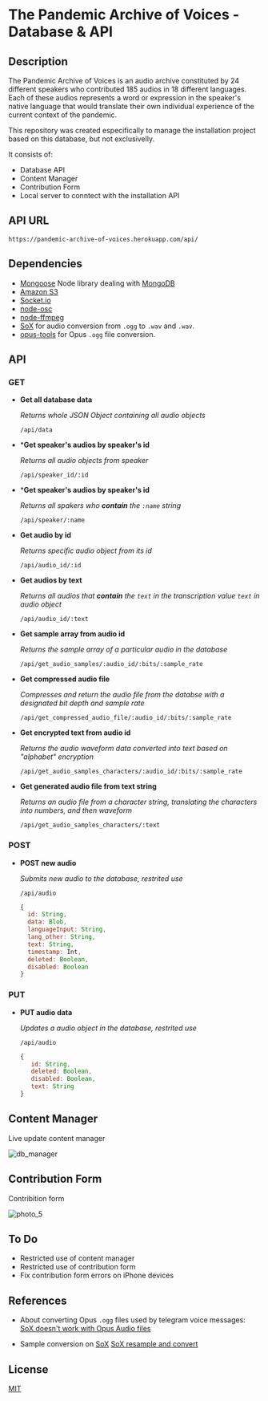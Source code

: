 # The Pandemic Archive of Voices - Database & API

## Description

The Pandemic Archive of Voices is an audio archive constituted by 24 different speakers who contributed 185 audios in 18 different languages. Each of these audios represents a word or expression in the speaker's native language that would translate their own individual experience of the current context of the pandemic.

This repository was created especifically to manage the installation project based on this database, but not exclusivelly.

It consists of:
- Database API
- Content Manager
- Contribution Form
- Local server to conntect with the installation API

## API URL

`https://pandemic-archive-of-voices.herokuapp.com/api/`

## Dependencies

- [Mongoose](https://mongoosejs.com/docs/) Node library dealing with [MongoDB](https://www.mongodb.com/)
- [Amazon S3](https://aws.amazon.com/s3/)
- [Socket.io](https://socket.io/)
- [node-osc](https://www.npmjs.com/package/node-osc)
- [node-ffmpeg](https://www.npmjs.com/package/ffmpeg)
- [SoX](http://sox.sourceforge.net/) for audio conversion from `.ogg` to `.wav` and `.wav`.
- [opus-tools](https://opus-codec.org/downloads/) for Opus `.ogg` file conversion.

## API

### GET 

* **Get all database data**

  *Returns whole JSON Object containing all audio objects*  

  `/api/data`

* ***Get speaker's audios by speaker's id**

  *Returns all audio objects from speaker*  

  `/api/speaker_id/:id`

* ***Get speaker's audios by speaker's id**
  
  *Returns all spakers who **contain** the `:name` string*

  `/api/speaker/:name`

* **Get audio by id**

  *Returns specific audio object from its id*  

  `/api/audio_id/:id`

* **Get audios by text**
  
  *Returns all audios that **contain** the `text` in the transcription value `text` in audio object*

  `/api/audio_id/:text`

* **Get sample array from audio id**
  
  *Returns the sample array of a particular audio in the database*

  `/api/get_audio_samples/:audio_id/:bits/:sample_rate`

* **Get compressed audio file**
  
  *Compresses and return the audio file from the databse with a designated bit depth and sample rate*

  `/api/get_compressed_audio_file/:audio_id/:bits/:sample_rate`

* **Get encrypted text from audio id**
   
   *Returns the audio waveform data converted into text based on "alphabet" encryption*
   
   `/api/get_audio_samples_characters/:audio_id/:bits/:sample_rate`

* **Get generated audio file from text string**
  
  *Returns an audio file from a character string, translating the characters into numbers, and then waveform*

  `/api/get_audio_samples_characters/:text`



### POST

* **POST new audio**
   
  *Submits new audio to the database, restrited use*

  `/api/audio`

  ```Javascript
  {
    id: String,
    data: Blob,
    languageInput: String,
    lang_other: String,
    text: String,
    timestamp: Int,
    deleted: Boolean,
    disabled: Boolean
  }
  ```

### PUT

* **PUT audio data**

  *Updates a audio object in the database, restrited use*

  `/api/audio`

  ```Javascript
  {
     id: String,
     deleted: Boolean,
     disabled: Boolean,
     text: String
  }
  ```

## Content Manager

Live update content manager

![db_manager](https://user-images.githubusercontent.com/4967860/137624208-6598e592-0325-41b5-b965-273a0b5de319.PNG)


## Contribution Form

Contribition form

![photo_5](https://user-images.githubusercontent.com/4967860/137624225-b6dff4d3-d174-4f1d-bcfa-34f710e512ba.jpg)


## To Do

- Restricted use of content manager
- Restricted use of contribution form
- Fix contribution form errors on iPhone devices

## References

- About converting Opus `.ogg` files used by telegram voice messages: [SoX doesn't work with Opus Audio files](https://stackoverflow.com/questions/22322372/sox-doesnt-work-with-opus-audio-files)

- Sample conversion on [SoX](http://sox.sourceforge.net/) [SoX resample and convert](https://stackoverflow.com/questions/23980283/sox-resample-and-convert)

## License

[MIT](https://opensource.org/licenses/MIT)

